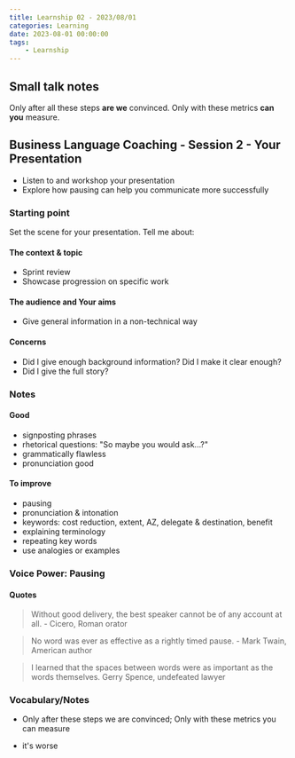 ```yaml
---
title: Learnship 02 - 2023/08/01
categories: Learning
date: 2023-08-01 00:00:00
tags:
    - Learnship
---
```


## Small talk notes

Only after all these steps **are we** convinced.
Only with these metrics **can you** measure.

## Business Language Coaching - Session 2 - Your Presentation

* Listen to and workshop your presentation
* Explore how pausing can help you communicate more successfully

### Starting point

Set the scene for your presentation. Tell me about:

#### The context & topic

* Sprint review
* Showcase progression on specific work

#### The audience and Your aims

* Give general information in a non-technical way

#### Concerns

* Did I give enough background information? Did I make it clear enough?
* Did I give the full story?

### Notes

#### Good

* signposting phrases
* rhetorical questions: "So maybe you would ask...?"
* grammatically flawless
* pronunciation good

#### To improve

* pausing
* pronunciation & intonation
* keywords: cost reduction, extent, AZ, delegate & destination, benefit
* explaining terminology
* repeating key words
* use analogies or examples

### Voice Power: Pausing

#### Quotes

> Without good delivery, the best speaker cannot be of any account at all. - Cicero, Roman orator

> No word was ever as effective as a rightly timed pause. - Mark Twain, American author

> I learned that the spaces between words were as important as the words themselves. Gerry Spence, undefeated lawyer

### Vocabulary/Notes

* Only after these steps we are convinced; Only with these metrics you can measure

* it's worse
